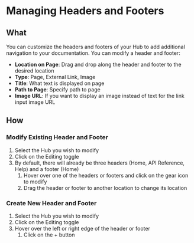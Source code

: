 
# Managing Headers and Footers 

## What 
You can customize the headers and footers of your Hub to add additional navigation to your documentation. You can modify a header and footer: 

- **Location on Page**: Drag and drop along the header and footer to the desired location 
- **Type**: Page, External Link, Image 
- **Title**: What text is displayed on page
- **Path to Page**: Specify path to page  
- **Image URL**: If you want to display an image instead of text for the link input image URL 


## How 

### Modify Existing Header and Footer

1. Select the Hub you wish to modify
2. Click on the Editing toggle 
3. By default, there will already be three headers (Home, API Reference, Help) and a footer (Home) 
    1. Hover over one of the headers or footers and click on the gear icon to modify 
    2. Drag the header or footer to another location to change its location 


### Create New Header and Footer 

1. Select the Hub you wish to modify 
2. Click on the Editing toggle
3. Hover over the left or right edge of the header or footer 
    1. Click on the + button 
